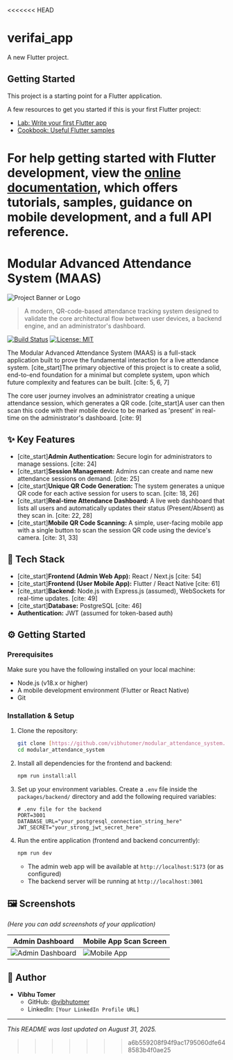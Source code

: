 <<<<<<< HEAD
# verifai_app

A new Flutter project.

## Getting Started

This project is a starting point for a Flutter application.

A few resources to get you started if this is your first Flutter project:

- [Lab: Write your first Flutter app](https://docs.flutter.dev/get-started/codelab)
- [Cookbook: Useful Flutter samples](https://docs.flutter.dev/cookbook)

For help getting started with Flutter development, view the
[online documentation](https://docs.flutter.dev/), which offers tutorials,
samples, guidance on mobile development, and a full API reference.
=======
# Modular Advanced Attendance System (MAAS)

![Project Banner or Logo](https://via.placeholder.com/800x200.png?text=Modular+Advanced+Attendance+System)

> A modern, QR-code-based attendance tracking system designed to validate the core architectural flow between user devices, a backend engine, and an administrator's dashboard.

[![Build Status](https://img.shields.io/github/actions/workflow/status/vibhutomer/modular_attendance_system/main.yml?branch=main)](https://github.com/vibhutomer/modular_attendance_system/actions)
[![License: MIT](https://img.shields.io/badge/License-MIT-yellow.svg)](https://github.com/vibhutomer/modular_attendance_system/blob/main/LICENSE)

The Modular Advanced Attendance System (MAAS) is a full-stack application built to prove the fundamental interaction for a live attendance system. [cite_start]The primary objective of this project is to create a solid, end-to-end foundation for a minimal but complete system, upon which future complexity and features can be built. [cite: 5, 6, 7]

The core user journey involves an administrator creating a unique attendance session, which generates a QR code. [cite_start]A user can then scan this code with their mobile device to be marked as 'present' in real-time on the administrator's dashboard. [cite: 9]

## ✨ Key Features

-   [cite_start]**Admin Authentication:** Secure login for administrators to manage sessions. [cite: 24]
-   [cite_start]**Session Management:** Admins can create and name new attendance sessions on demand. [cite: 25]
-   [cite_start]**Unique QR Code Generation:** The system generates a unique QR code for each active session for users to scan. [cite: 18, 26]
-   [cite_start]**Real-time Attendance Dashboard:** A live web dashboard that lists all users and automatically updates their status (Present/Absent) as they scan in. [cite: 22, 28]
-   [cite_start]**Mobile QR Code Scanning:** A simple, user-facing mobile app with a single button to scan the session QR code using the device's camera. [cite: 31, 33]

## 🚀 Tech Stack

-   [cite_start]**Frontend (Admin Web App):** React / Next.js [cite: 54]
-   [cite_start]**Frontend (User Mobile App):** Flutter / React Native [cite: 61]
-   [cite_start]**Backend:** Node.js with Express.js (assumed), WebSockets for real-time updates. [cite: 49]
-   [cite_start]**Database:** PostgreSQL [cite: 46]
-   **Authentication:** JWT (assumed for token-based auth)

## ⚙️ Getting Started

### Prerequisites

Make sure you have the following installed on your local machine:

-   Node.js (v18.x or higher)
-   A mobile development environment (Flutter or React Native)
-   Git

### Installation & Setup

1.  Clone the repository:
    ```bash
    git clone [https://github.com/vibhutomer/modular_attendance_system.git](https://github.com/vibhutomer/modular_attendance_system.git)
    cd modular_attendance_system
    ```
2.  Install all dependencies for the frontend and backend:
    ```bash
    npm run install:all
    ```
3.  Set up your environment variables. Create a `.env` file inside the `packages/backend/` directory and add the following required variables:
    ```
    # .env file for the backend
    PORT=3001
    DATABASE_URL="your_postgresql_connection_string_here"
    JWT_SECRET="your_strong_jwt_secret_here"
    ```
4.  Run the entire application (frontend and backend concurrently):
    ```bash
    npm run dev
    ```
    -   The admin web app will be available at `http://localhost:5173` (or as configured)
    -   The backend server will be running at `http://localhost:3001`

## 🖼️ Screenshots

*(Here you can add screenshots of your application)*

| Admin Dashboard                                 | Mobile App Scan Screen                        |
| ----------------------------------------------- | --------------------------------------------- |
| ![Admin Dashboard](link-to-your-screenshot.png) | ![Mobile App](link-to-your-screenshot-2.png) |

## 👤 Author

-   **Vibhu Tomer**
    -   GitHub: [@vibhutomer](https://github.com/vibhutomer)
    -   LinkedIn: `[Your LinkedIn Profile URL]`

---
*This README was last updated on August 31, 2025.*


<!-- # Modular Attendance System

![Project Banner or Logo](https://via.placeholder.com/800x200.png?text=Modular+Attendance+System)

> A modern, scalable system for tracking student or employee attendance using QR codes and real-time data processing.

[![Build Status](https://img.shields.io/github/actions/workflow/status/vibhutomer/modular_attendance_system/main.yml?branch=main)](https://github.com/vibhutomer/modular_attendance_system/actions)
[![License: MIT](https://img.shields.io/badge/License-MIT-yellow.svg)](https://github.com/vibhutomer/modular_attendance_system/blob/main/LICENSE)

The Modular Attendance System is a full-stack application designed to streamline the process of tracking attendance. It solves the problem of manual, error-prone attendance methods by providing a seamless digital experience for both administrators and users.

## ✨ Key Features

- **Real-time QR Code Generation:** Dynamic QR codes for secure and session-specific check-ins.
- **Detailed Analytics Dashboard:** Visualize attendance data, track trends, and monitor engagement.
- **Automated Report Generation:** Export daily, weekly, or monthly attendance reports in PDF or CSV format.
- **Role-Based Access Control:** Separate interfaces and permissions for administrators and users.

## 🚀 Tech Stack

- **Frontend:** React, Vite, Tailwind CSS
- **Backend:** Node.js, Express.js
- **Machine Learning:** Python, Scikit-learn (for potential future analytics)
- **Database:** PostgreSQL / MongoDB (Choose one)
- **Deployment:** Docker, Vercel (for frontend), AWS/Heroku (for backend)

## ⚙️ Getting Started

### Prerequisites

Make sure you have the following installed on your local machine:

- Node.js (v18.x or higher)
- Python (v3.9 or higher)
- Git

### Installation & Setup

1.  Clone the repository:
    ```bash
    git clone [https://github.com/vibhutomer/modular_attendance_system.git](https://github.com/vibhutomer/modular_attendance_system.git)
    cd modular_attendance_system
    ```
2.  Install all dependencies for the frontend and backend:
    ```bash
    npm run install:all
    ```
3.  Set up your environment variables. Create a `.env` file inside the `packages/backend/` directory and add the following required variables:
    ```
    # .env file for the backend
    PORT=3001
    DATABASE_URL="your_database_connection_string_here"
    JWT_SECRET="your_strong_jwt_secret_here"
    ```
4.  Run the entire application (frontend and backend concurrently):
    ```bash
    npm run dev
    ```
    - The frontend will be available at `http://localhost:5173`
    - The backend server will be running at `http://localhost:3001`

## 🌐 Live Demo

[Link to your deployed project!](https://your-project-link.com)

---
*This README was last updated on August 31, 2025.* -->
>>>>>>> a6b559208f94f9ac1795060dfe648583b4f0ae25
